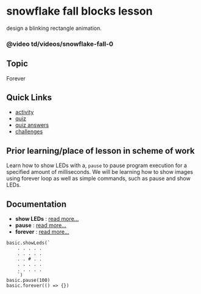 # snowflake fall blocks lesson

design a blinking rectangle animation.

### @video td/videos/snowflake-fall-0

## Topic

Forever

## Quick Links

* [activity](/microbit/lessons/snowflake-fall/activity)
* [quiz](/microbit/lessons/snowflake-fall/quiz)
* [quiz answers](/microbit/lessons/snowflake-fall/quiz-answers)
* [challenges](/microbit/lessons/snowflake-fall/challenges)

## Prior learning/place of lesson in scheme of work

Learn how to show LEDs with a, `pause` to pause program execution for a specified amount of milliseconds. We will be learning how to show images using forever loop as well as simple commands, such as pause and show LEDs.

## Documentation

* **show LEDs** : [read more...](/microbit/reference/basic/show-leds)
* **pause** : [read more...](/microbit/reference/basic/pause)
* **forever** : [read more...](/microbit/reference/basic/forever)

```cards
basic.showLeds(`
    . . . . .
    . . . . .
    . . # . .
    . . . . .
    . . . . .
    `)
basic.pause(100)
basic.forever(() => {})
```
